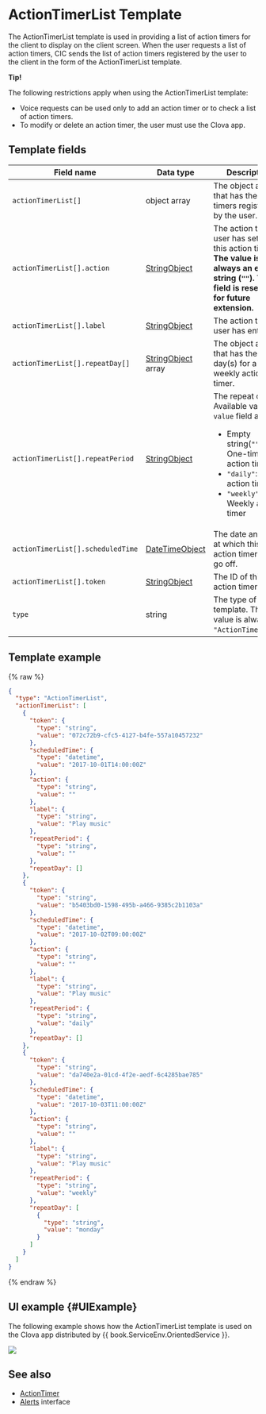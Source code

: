 # ActionTimerList Template
The ActionTimerList template is used in providing a list of action timers for the client to display on the client screen. When the user requests a list of action timers, CIC sends the list of action timers registered by the user to the client in the form of the ActionTimerList template.

<div class="tip">
  <p><strong>Tip!</strong></p>
  <p>The following restrictions apply when using the ActionTimerList template:</p>
  <ul>
    <li>Voice requests can be used only to add an action timer or to check a list of action timers.</li>
    <li>To modify or delete an action timer, the user must use the Clova app.</li>
  </ul>
</div>

## Template fields

| Field name       | Data type    | Description                     |
|---------------|---------|-----------------------------|
| `actionTimerList[]`               | object array  | The object array that has the action timers registered by the user.                                              |
| `actionTimerList[].action`       | [StringObject](/Develop/References/ContentTemplates/Shared_Objects.md#StringObject)     | The action the user has set on this action timer. **The value is always an empty string (`""`). This field is reserved for future extension.** |
| `actionTimerList[].label`        | [StringObject](/Develop/References/ContentTemplates/Shared_Objects.md#StringObject)     | The action the user has entered. |
| `actionTimerList[].repeatDay[]`     | [StringObject](/Develop/References/ContentTemplates/Shared_Objects.md#StringObject) array | The object array that has the repeat day(s) for a weekly action timer. |
| `actionTimerList[].repeatPeriod`  | [StringObject](/Develop/References/ContentTemplates/Shared_Objects.md#StringObject)     | The repeat cycle. Available values of `value` field are: <ul><li>Empty string(<code>""</code>): One-time action timer</li><li><code>"daily"</code>: Daily action timer</li><li><code>"weekly"</code>: Weekly action timer</li></ul> |
| `actionTimerList[].scheduledTime` | [DateTimeObject](/Develop/References/ContentTemplates/Shared_Objects.md#DateTimeObject) | The date and time at which this action timer is to go off.      |
| `actionTimerList[].token`         | [StringObject](/Develop/References/ContentTemplates/Shared_Objects.md#StringObject)     | The ID of this action timer.              |
| `type`        | string                                                                                                | The type of this template. The value is always `"ActionTimerList"`.             |

## Template example

{% raw %}

```json
{
  "type": "ActionTimerList",
  "actionTimerList": [
    {
      "token": {
        "type": "string",
        "value": "072c72b9-cfc5-4127-b4fe-557a10457232"
      },
      "scheduledTime": {
        "type": "datetime",
        "value": "2017-10-01T14:00:00Z"
      },
      "action": {
        "type": "string",
        "value": ""
      },
      "label": {
        "type": "string",
        "value": "Play music"
      },
      "repeatPeriod": {
        "type": "string",
        "value": ""
      },
      "repeatDay": []
    },
    {
      "token": {
        "type": "string",
        "value": "b5403bd0-1598-495b-a466-9385c2b1103a"
      },
      "scheduledTime": {
        "type": "datetime",
        "value": "2017-10-02T09:00:00Z"
      },
      "action": {
        "type": "string",
        "value": ""
      },
      "label": {
        "type": "string",
        "value": "Play music"
      },
      "repeatPeriod": {
        "type": "string",
        "value": "daily"
      },
      "repeatDay": []
    },
    {
      "token": {
        "type": "string",
        "value": "da740e2a-01cd-4f2e-aedf-6c4285bae785"
      },
      "scheduledTime": {
        "type": "datetime",
        "value": "2017-10-03T11:00:00Z"
      },
      "action": {
        "type": "string",
        "value": ""
      },
      "label": {
        "type": "string",
        "value": "Play music"
      },
      "repeatPeriod": {
        "type": "string",
        "value": "weekly"
      },
      "repeatDay": [
        {
          "type": "string",
          "value": "monday"
        }
      ]
    }
  ]
}
```

{% endraw %}

## UI example {#UIExample}

The following example shows how the ActionTimerList template is used on the Clova app distributed by {{ book.ServiceEnv.OrientedService }}.

![](/Develop/Assets/Images/Content_Template-ActionTimerList.png)

## See also
* [ActionTimer](/Develop/References/ContentTemplates/ActionTimer.md)
* [Alerts](/Develop/References/MessageInterfaces/Alerts.md) interface

